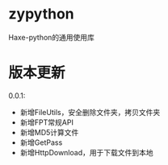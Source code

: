# zypython
Haxe-python的通用使用库

# 版本更新
0.0.1:
- 新增FileUtils，安全删除文件夹，拷贝文件夹
- 新增FPT常规API
- 新增MD5计算文件
- 新增GetPass
- 新增HttpDownload，用于下载文件到本地
